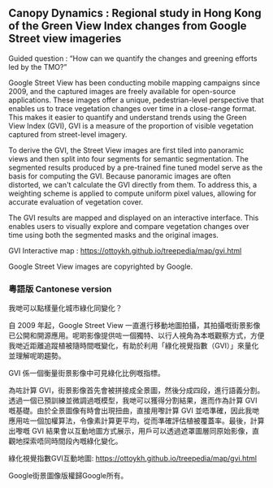 ## Canopy Dynamics : Regional study in Hong Kong of the Green View Index changes from Google Street view imageries

Guided question : “How can we quantify the changes and greening efforts led by the TMO?” 

Google Street View has been conducting mobile mapping campaigns since 2009, and the captured images are freely available for open-source applications. These images offer a unique, pedestrian-level perspective that enables us to trace vegetation changes over time in a close-range format. This makes it easier to quantify and understand trends using the Green View Index (GVI), GVI is a measure of the proportion of visible vegetation captured from street-level imagery. 

To derive the GVI, the Street View images are first tiled into panoramic views and then split into four segments for semantic segmentation. The segmented results produced by a pre-trained fine tuned model serve as the basis for computing the GVI. Because panoramic images are often distorted, we can't calculate the GVI directly from them. To address this, a weighting scheme is applied to compute uniform pixel values, allowing for accurate evaluation of vegetation cover.

The GVI results are mapped and displayed on an interactive interface. This enables users to visually explore and compare vegetation changes over time using both the segmented masks and the original images.

GVI Interactive map : https://ottoykh.github.io/treepedia/map/gvi.html 

Google Street View images are copyrighted by Google.

### 粵語版 Cantonese version 
我哋可以點樣量化城市綠化同變化？

自 2009 年起，Google Street View 一直進行移動地圖拍攝，其拍攝嘅街景影像已公開和開源應用。呢啲影像提供咗一個獨特、以行人視角為本嘅觀察方式，方便我哋近距離追蹤植被隨時間嘅變化，有助於利用「綠化視覺指數（GVI）」來量化並理解呢啲趨勢。

GVI 係一個衡量街景影像中可見綠化比例嘅指標。

為咗計算 GVI，街景影像首先會被拼接成全景圖，然後分成四段，進行語義分割。透過一個已預訓練並微調過嘅模型，我哋可以獲得分割結果，進而作為計算 GVI 嘅基礎。由於全景圖像有時會出現扭曲，直接用嚟計算 GVI 並唔準確，因此我哋應用咗一個加權算法，令像素計算更平均，從而準確評估植被覆蓋率。最後，計算出嚟嘅 GVI 結果會以互動地圖方式展示，用戶可以透過遮罩圖層同原始影像，直觀地探索唔同時間段內嘅綠化變化。

綠化視覺指數GVI互動地圖: https://ottoykh.github.io/treepedia/map/gvi.html 

Google街景圖像版權歸Google所有。

